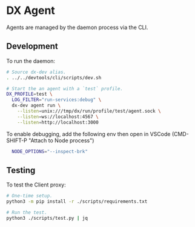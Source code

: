 # DX Agent

Agents are managed by the daemon process via the CLI.

## Development

To run the daemon:

```bash
# Source dx-dev alias.
. ../../devtools/cli/scripts/dev.sh

# Start the an agent with a `test` profile.
DX_PROFILE=test \
  LOG_FILTER="run-services:debug" \
  dx-dev agent run \
    --listen=unix:///tmp/dx/run/profile/test/agent.sock \
    --listen=ws://localhost:4567 \
    --listen=http://localhost:3000
```

To enable debugging, add the following env then open in VSCode (CMD-SHIFT-P "Attach to Node process") 

```bash
  NODE_OPTIONS="--inspect-brk"
```

## Testing

To test the Client proxy:

```bash
# One-time setup.
python3 -m pip install -r ./scripts/requirements.txt

# Run the test.
python3 ./scripts/test.py | jq
```
